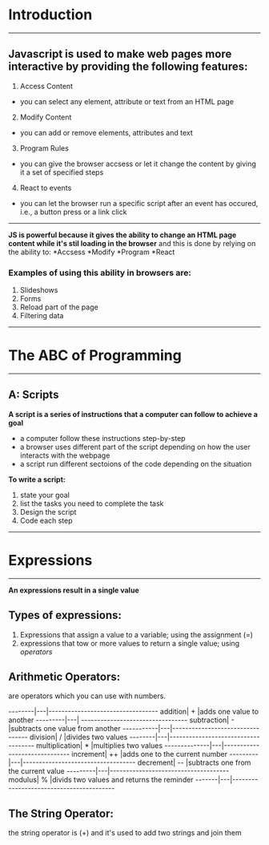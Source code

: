 # Introduction
---------------
## Javascript is used to make web pages more interactive by providing the following features:
1. Access Content
  - you can select any element, attribute or text from an HTML page

2. Modify Content
  - you can add or remove elements, attributes and text
  
3. Program Rules
  - you can give the browser accsess or let it change the content by giving it a set of specified steps
  
4. React to events
  - you can let the browser run a specific script after an event has occured, i.e., a button press or a link click
--------
**JS is powerful because it gives the ability to change an HTML page content while it's stil loading in the browser** 
and this is done by relying on the ability to: 
*Accsess
*Modify
*Program 
*React 
### Examples of using this ability in browsers are:
1. Slideshows
2. Forms
3. Reload part of the page
4. Filtering data
-----
# The ABC of Programming
---------------------------

## A: Scripts
**A script is a series of instructions that a computer can follow to achieve a goal**
- a computer follow these instructions step-by-step
- a browser uses different part of the script depending on how the user interacts with the webpage
- a script run different sectoions of the code depending on the situation

**To write a script:**
1. state your goal
2. list the tasks you need to complete the task
3. Design the script
4. Code each step
--------
# Expressions
---------------
**An expressions result in a single value** 
## Types of expressions:
1. Expressions that assign a value to a variable; using the assignment (=)
2. expressions that tow or more values to return a single value; using *operators*
## Arithmetic Operators:
are operators which you can use with numbers.

--------|---|----------------------------------
addition| + |adds one value to another
---------|---| ---------------------------------
subtraction| - |subtracts one value from another
-----------|---|---------------------------------
division| / |divides two values 
--------|---|------------------------------------
multiplication| * |multiplies two values
--------------|---|------------------------------
increment| ++ |adds one to the current number 
---------|---|-----------------------------------
decrement| -- |subtracts one from the current value
---------|---|-------------------------------------
modulus| % |divids two values and returns the reminder
-------|---|-----------------------------------------

## The String Operator:
the string operator is (+) and it's used to add two strings and join them
